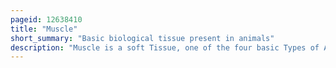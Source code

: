 ```yaml
---
pageid: 12638410
title: "Muscle"
short_summary: "Basic biological tissue present in animals"
description: "Muscle is a soft Tissue, one of the four basic Types of Animal Tissue. Muscle Tissue gives skeletal Muscles the Ability to Contract. Muscle is formed during embryonic Development in a Process called Myogenesis. Muscle Tissue contains specific Contractile Proteins called Actin and Myosin that Act to cause Movement. Among many other Muscle Proteins present are two regulatory Proteins, Troponin and Tropomyosin."
---
```

